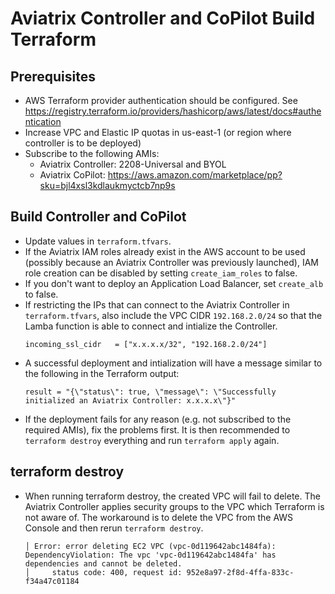 # Aviatrix Controller and CoPilot Build Terraform

## Prerequisites

- AWS Terraform provider authentication should be configured. See https://registry.terraform.io/providers/hashicorp/aws/latest/docs#authentication
- Increase VPC and Elastic IP quotas in us-east-1 (or region where controller is to be deployed)
- Subscribe to the following AMIs:
  - Aviatrix Controller: 2208-Universal and BYOL
  - Aviatrix CoPilot: https://aws.amazon.com/marketplace/pp?sku=bjl4xsl3kdlaukmyctcb7np9s
 

## Build Controller and CoPilot

- Update values in `terraform.tfvars`.
- If the Aviatrix IAM roles already exist in the AWS account to be used (possibly because an Aviatrix Controller was previously launched), IAM role creation can be disabled by setting `create_iam_roles` to false.
- If you don't want to deploy an Application Load Balancer, set `create_alb` to false.
- If restricting the IPs that can connect to the Aviatrix Controller in `terraform.tfvars`, also include the VPC CIDR `192.168.2.0/24` so that the Lamba function is able to connect and intialize the Controller.
  ```
  incoming_ssl_cidr   = ["x.x.x.x/32", "192.168.2.0/24"]
  ```
- A successful deployment and intialization will have a message similar to the following in the Terraform output:
  ```
  result = "{\"status\": true, \"message\": \"Successfully initialized an Aviatrix Controller: x.x.x.x\"}"
  ```
- If the deployment fails for any reason (e.g. not subscribed to the required AMIs), fix the problems first. It is then recommended to `terraform destroy` everything and run `terraform apply` again.


## terraform destroy

- When running terraform destroy, the created VPC will fail to delete. The Aviatrix Controller applies security groups to the VPC which Terraform is not aware of. The workaround is to delete the VPC from the AWS Console and then rerun `terraform destroy`.

  ```
  │ Error: error deleting EC2 VPC (vpc-0d119642abc1484fa): DependencyViolation: The vpc 'vpc-0d119642abc1484fa' has dependencies and cannot be deleted.
  │ 	status code: 400, request id: 952e8a97-2f8d-4ffa-833c-f34a47c01184
  ```
